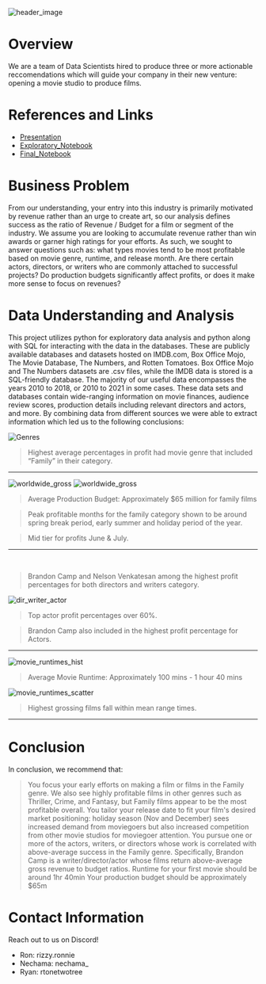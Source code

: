 ![header_image](images/header_image.png)

# Overview

We are a team of Data Scientists hired to produce three or more actionable reccomendations which will guide your company in their new venture: opening a movie studio to produce films.

# References and Links 

- [Presentation](https://github.com/nechamab/phase-2-project/blob/main/Presentation.pdf)
- [Exploratory_Notebook](https://github.com/nechamab/phase-2-project/blob/main/notebooks/exploratory.ipynb)
- [Final_Notebook](https://github.com/nechamab/phase-2-project/blob/main/notebooks/final.ipynb)

# Business Problem

From our understanding, your entry into this industry is primarily motivated by revenue rather than an urge to create art, so our analysis defines success as the ratio of Revenue / Budget for a 
film or segment of the industry. We assume you are looking to accumulate revenue rather than win awards or garner high ratings for your efforts. As such, we sought to answer questions such
as: what types movies tend to be most profitable based on movie genre, runtime, and release month. Are there certain actors, directors, or writers who are commonly attached to successful projects?
Do production budgets significantly affect profits, or does it make more sense to focus on revenues?


# Data Understanding and Analysis

This project utilizes python for exploratory data analysis and python along with SQL for interacting with the data in the databases. These are publicly available databases and datasets hosted on IMDB.com, Box Office Mojo, The Movie Database, The Numbers, and Rotten Tomatoes. Box Office Mojo and The Numbers datasets are .csv files, while the IMDB data is stored is a SQL-friendly database.
The majority of our useful data encompasses the years 2010 to 2018, or 2010 to 2021 in some cases. These data sets and databases contain wide-ranging information on movie finances, audience review
scores, production details including relevant directors and actors, and more. By combining data from different sources we were able to extract information which led us to the following conclusions:

![Genres](images/output_10_0.png)

>Highest average percentages in profit had movie genre that included “Family” in their category. 

----

![worldwide_gross](images/gross_budget_profit_month.png)
![worldwide_gross](images/gross_budget_profit_month_fam.png)

>Average Production Budget: Approximately $65 million for family films

>Peak profitable months for the family category shown to be around  spring break period, early summer and holiday period of the year.

>Mid tier for profits June & July.


----
<br>


>Brandon Camp and Nelson Venkatesan among the highest profit percentages for both directors and writers category. 


![dir_writer_actor](images/directors_writers_actors.png)

>Top actor profit percentages over 60%.

>Brandon Camp also included in the highest profit percentage for Actors. 

----

![movie_runtimes_hist](images/dist_runtimes.png)

>Average Movie Runtime: Approximately 100 mins - 1 hour 40 mins

![movie_runtimes_scatter](images/scatter_runtimes.png)

>Highest grossing films fall within mean range times. 

----

# Conclusion

In conclusion, we recommend that:
> You focus your early efforts on making a film or films in the Family genre. We also see highly profitable films in other genres such as Thriller, Crime, and Fantasy, but Family films
        appear to be the most profitable overall.
> You tailor your release date to fit your film's desired market positioning: holiday season (Nov and December) sees increased demand from moviegoers but also increased competition from 
        other movie studios for moviegoer attention.
> You pursue one or more of the actors, writers, or directors whose work is correlated with above-average success in the Family genre. Specifically, Brandon Camp is a writer/director/actor
        whose films return above-average gross revenue to budget ratios.
> Runtime for your first movie should be around 1hr 40min
> Your production budget should be approximately $65m

# Contact Information

Reach out to us on Discord!

- Ron: rizzy.ronnie
- Nechama: nechama_
- Ryan: rtonetwotree
